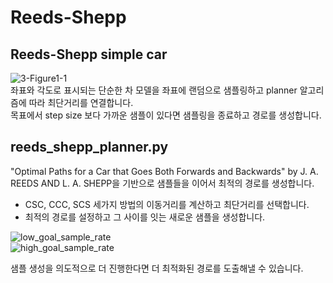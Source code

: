 # Reeds-Shepp
## Reeds-Shepp simple car
![3-Figure1-1](https://user-images.githubusercontent.com/49792776/83969140-2fcd3980-a909-11ea-89d6-8ecfe8b0c740.png)  
좌표와 각도로 표시되는 단순한 차 모델을 좌표에 랜덤으로 샘플링하고 planner 알고리즘에 따라 최단거리를 연결합니다.  
목표에서 step size 보다 가까운 샘플이 있다면 샘플링을 종료하고 경로를 생성합니다.  

## reeds_shepp_planner.py  
"Optimal Paths for a Car that Goes Both Forwards and Backwards" by J. A. REEDS AND L. A. SHEPP을 기반으로 샘플들을 이어서 최적의 경로를 생성합니다.
* CSC, CCC, SCS 세가지 방법의 이동거리를 계산하고 최단거리를 선택합니다.
* 최적의 경로를 설정하고 그 사이를 잇는 새로운 샘플을 생성합니다.
  
![low_goal_sample_rate](https://user-images.githubusercontent.com/49792776/83969347-7b341780-a90a-11ea-8b53-89d1d60f722a.PNG)  
![high_goal_sample_rate](https://user-images.githubusercontent.com/49792776/83969350-7bccae00-a90a-11ea-94c0-12d9979747db.PNG)  

샘플 생성을 의도적으로 더 진행한다면 더 최적화된 경로를 도출해낼 수 있습니다.
